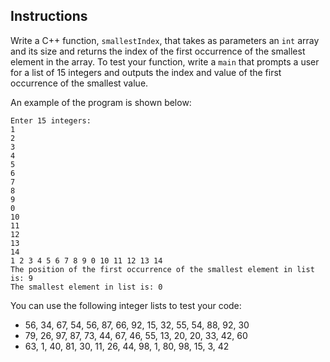 ## Instructions
Write a C++ function, `smallestIndex`, that takes as parameters an `int` array and its size and returns the index of the first occurrence of the smallest element in the array. To test your function, write a `main` that prompts a user for a list of 15 integers and outputs the index and value of the first occurrence of the smallest value. 

An example of the program is shown below: 
```
Enter 15 integers: 
1
2
3
4
5
6
7
8
9
0
10
11
12
13
14
1 2 3 4 5 6 7 8 9 0 10 11 12 13 14 
The position of the first occurrence of the smallest element in list is: 9
The smallest element in list is: 0
```

You can use the following integer lists to test your code: 
* 56, 34, 67, 54, 56, 87, 66, 92, 15, 32, 55, 54, 88, 92, 30
* 79, 26, 97, 87, 73, 44, 67, 46, 55, 13, 20, 20, 33, 42, 60
* 63, 1, 40, 81, 30, 11, 26, 44, 98, 1, 80, 98, 15, 3, 42
